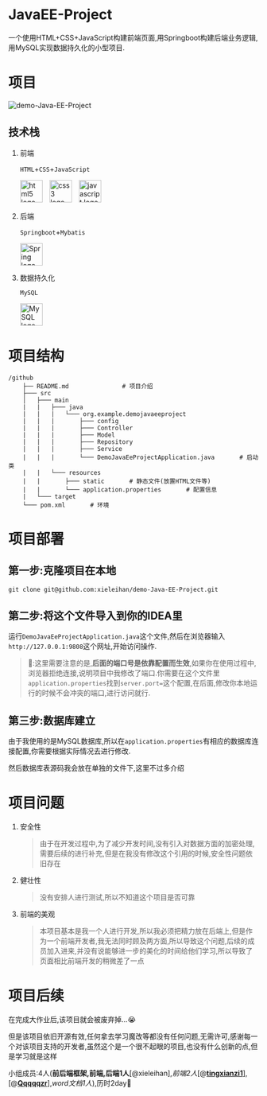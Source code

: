 # JavaEE-Project

一个使用HTML+CSS+JavaScript构建前端页面,用Springboot构建后端业务逻辑,用MySQL实现数据持久化的小型项目.



# 项目

![demo-Java-EE-Project](https://socialify.git.ci/xieleihan/demo-Java-EE-Project/image?description=1&font=Source%20Code%20Pro&forks=1&issues=1&language=1&logo=https%3A%2F%2Favatars.githubusercontent.com%2Fu%2F57227318%3Fs%3D400%26u%3D0042e26f16ac9b24babe9cc6d8f659ba4167f457%26v%3D4&name=1&owner=1&pattern=Floating%20Cogs&pulls=1&stargazers=1&theme=Light)

## 技术栈

1. 前端

	`HTML`+`CSS`+`JavaScript`

	<div align="left">
    <img src="https://fastly.jsdelivr.net/gh/devicons/devicon/icons/html5/html5-original.svg" height="45" alt="html5 logo"  />
    <img width="6" />
    <img src="https://fastly.jsdelivr.net/gh/devicons/devicon/icons/css3/css3-original.svg" height="45" alt="css3 logo"  />
    <img width="6" />
    <img src="https://fastly.jsdelivr.net/gh/devicons/devicon/icons/javascript/javascript-original.svg" height="45" alt="javascript logo"  />
    </div>

2. 后端

	`Springboot`+`Mybatis`

	<div align="left">
    <img src="https://fastly.jsdelivr.net/gh/devicons/devicon/icons/spring/spring-original.svg" height="45" alt="Spring logo"  />
    </div>

3. 数据持久化

	`MySQL`
	
	<div align="left">
	  <img src="https://fastly.jsdelivr.net/gh/devicons/devicon/icons/mysql/mysql-original.svg" height="45" alt="MySQL logo"  />
	</div>



# 项目结构

```text
/github
    ├── README.md               # 项目介绍
    ├─── src
    │   ├─── main
    |   |   ├─── java
    |   |   |   └─── org.example.demojavaeeproject
    |   |   |       ├─── config
    |   |   |       ├─── Controller
    |   |   |       ├─── Model
    |   |   |       ├─── Repository
    |   |   |       ├─── Service
    |   |   |       └─── DemoJavaEeProjectApplication.java       # 启动类
    |   |   └─── resources
    |   |       ├─── static       # 静态文件(放置HTML文件等)
    |   |       └─── application.properties       # 配置信息
    |   └─── target
    └─── pom.xml       # 环境
```



# 项目部署

## 第一步:克隆项目在本地

```text
git clone git@github.com:xieleihan/demo-Java-EE-Project.git
```

## 第二步:将这个文件导入到你的IDEA里

运行`DemoJavaEeProjectApplication.java`这个文件,然后在浏览器输入`http://127.0.0.1:9808`这个网址,开始访问操作.

> 🚧:这里需要注意的是,**后面的端口号是依靠配置而生效**,如果你在使用过程中,浏览器拒绝连接,说明项目中我修改了端口.你需要在这个文件里`application.properties`找到`server.port=`这个配置,在后面,修改你本地运行的时候不会冲突的端口,进行访问就行.

## 第三步:数据库建立

由于我使用的是MySQL数据库,所以在`application.properties`有相应的数据库连接配置,你需要根据实际情况去进行修改.

然后数据库表源码我会放在单独的文件下,这里不过多介绍



# 项目问题

1. 安全性

	> 由于在开发过程中,为了减少开发时间,没有引入对数据方面的加密处理,需要后续的进行补充,但是在我没有修改这个引用的时候,安全性问题依旧存在

2. 健壮性

	> 没有安排人进行测试,所以不知道这个项目是否可靠

3. 前端的美观

	> 本项目基本是我一个人进行开发,所以我必须把精力放在后端上,但是作为一个前端开发者,我无法同时顾及两方面,所以导致这个问题,后续的成员加入进来,并没有说能够进一步的美化的时间给他们学习,所以导致了页面相比前端开发的稍微差了一点



# 项目后续

在完成大作业后,该项目就会被废弃掉...😭

但是该项目依旧开源有效,任何拿去学习魔改等都没有任何问题,无需许可,感谢每一个对该项目支持的开发者,虽然这个是一个很不起眼的项目,也没有什么创新的点,但是学习就是这样

小组成员:4人(**前后端框架,前端,后端1人**[@xieleihan],*前端2人*[@[**tingxianzi1**](https://github.com/tingxianzi1)],[@[**Qqqqqzr**](https://github.com/tingxianzi1)],*word文档1人*),历时2day🔭

